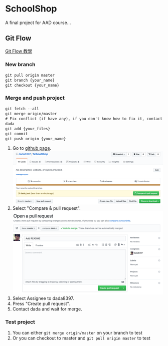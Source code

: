 # SchoolShop

A final project for AAD course...

## Git Flow

[Git Flow 教學](https://ihower.tw/blog/archives/5140)

### New branch

```
git pull origin master
git branch {your_name}
git checkout {your_name}
```

### Merge and push project

```
git fetch --all
git merge origin/master
# Fix conflict (if have any), if you don't know how to fix it, contact dada
git add {your_files}
git commit
git push origin {your_name}
```
1. Go to [github page](https://github.com/dada8397/SchoolShop).
![Github Page](./Screenshots/01.png)
2. Select "Compare & pull request".
![Github Page](./Screenshots/02.png)
3. Select Assignee to dada8397.
4. Press "Create pull request".
5. Contact dada and wait for merge.

### Test project

1. You can either `git merge origin/master` on your branch to test
2. Or you can checkout to master and `git pull origin master` to test
